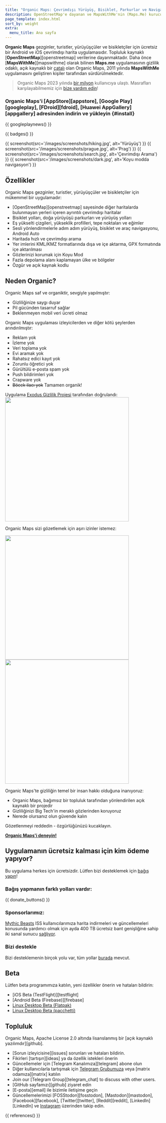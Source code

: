 ```yaml
---
title: "Organic Maps: Çevrimdışı Yürüyüş, Bisiklet, Parkurlar ve Navigasyon"
description: OpenStreetMap'e dayanan ve MapsWithMe'nin (Maps.Me) kurucuları tarafından sevgiyle yapılan. Gezginler, turistler, yürüyüşçüler ve bisikletçiler için hızlı ve ayrıntılı çevrimdışı harita uygulaması.
page_template: index.html
sort_by: weight
extra:
  menu_title: Ana sayfa
---
```


**Organic Maps** gezginler, turistler, yürüyüşçüler ve bisikletçiler için ücretsiz bir Android ve iOS çevrimdışı harita uygulamasıdır.
Topluluk kaynaklı [**OpenStreetMap**][openstreetmap] verilerine dayanmaktadır.
Daha önce [**MapsWithMe**][mapswithme] olarak bilinen **Maps.me** uygulamasının gizlilik odaklı, açık kaynaklı bir [çatalı](https://tr.wikipedia.org/wiki/%C3%87atal_(yaz%C4%B1l%C4%B1m_geli%C5%9Ftirme)) olan Organic Maps, 2011 yılında **MapsWithMe** uygulamasını geliştiren kişiler tarafından sürdürülmektedir.

> Organic Maps 2023 yılında [bir milyon](@/news/2023-12-23/281/index.md) kullanıcıya ulaştı. Masrafları karşılayabilmemiz için [bize yardım edin](@/donate/index.tr.md)!

### Organic Maps'i [AppStore][appstore], [Google Play][googleplay], [FDroid][fdroid], [Huawei AppGallery][appgallery] adresinden indirin ve yükleyin {#install}

{{ googleplaynews() }}

{{ badges() }}

{{ screenshot(src='/images/screenshots/hiking.jpg', alt='Yürüyüş') }}
{{ screenshot(src='/images/screenshots/prague.jpg', alt='Prag') }}
{{ screenshot(src='/images/screenshots/search.jpg', alt='Çevrimdışı Arama') }}
{{ screenshot(src='/images/screenshots/dark.jpg', alt='Koyu modda navigasyon') }}

## Özellikler

Organic Maps gezginler, turistler, yürüyüşçüler ve bisikletçiler için mükemmel bir uygulamadır:

- [OpenStreetMap][openstreetmap] sayesinde diğer haritalarda bulunmayan yerleri içeren ayrıntılı çevrimdışı haritalar
- Bisiklet yolları, doğa yürüyüşü parkurları ve yürüyüş yolları
- Eş yükselti çizgileri, yükseklik profilleri, tepe noktaları ve eğimler
- Sesli yönlendirmelerle adım adım yürüyüş, bisiklet ve araç navigasyonu, Android Auto
- Haritada hızlı ve çevrimdışı arama
- Yer imlerini KML/KMZ formatlarında dışa ve içe aktarma, GPX formatında içe aktarılması
- Gözlerinizi korumak için Koyu Mod
- Fazla depolama alanı kaplamayan ülke ve bölgeler
- Özgür ve açık kaynak kodlu

## Neden Organic?

Organic Maps saf ve organiktir, sevgiyle yapılmıştır:

- Gizliliğinize saygı duyar
- Pil gücünden tasarruf sağlar
- Beklenmeyen mobil veri ücreti olmaz

Organic Maps uygulaması izleyicilerden ve diğer kötü şeylerden arındırılmıştır:

- Reklam yok
- İzleme yok
- Veri toplama yok
- Evi aramak yok
- Rahatsız edici kayıt yok
- Zorunlu öğretici yok
- Gürültülü e-posta spam yok
- Push bildirimleri yok
- Crapware yok
- ~~Böcek ilacı yok~~ Tamamen organik!

Uygulama <a href='https://reports.exodus-privacy.eu.org/en/reports/app.organicmaps/latest/'>Exodus Gizlilik Projesi</a> tarafından doğrulandı:
<br/>
<img src='/images/privacy/exodus.png' width='400'>

Organic Maps sizi gözetlemek için aşırı izinler istemez:

<img src='/images/privacy/om.jpg' width='400'>
<img src='/images/privacy/mm.jpg' width='400'>

Organic Maps'te gizliliğin temel bir insan hakkı olduğuna inanıyoruz:

- Organic Maps, bağımsız bir topluluk tarafından yönlendirilen açık kaynaklı bir projedir
- Gizliliğinizi Big Tech'in meraklı gözlerinden koruyoruz
- Nerede olursanız olun güvende kalın

Gözetlenmeyi reddedin - özgürlüğünüzü kucaklayın.

<a href="#install"><strong>Organic Maps'i deneyin!</strong></a>

## Uygulamanın ücretsiz kalması için kim ödeme yapıyor?

Bu uygulama herkes için ücretsizdir. Lütfen bizi desteklemek için [bağış yapın](@/donate/index.tr.md)!

### Bağış yapmanın farklı yolları vardır:

{{ donate_buttons() }}

### Sponsorlarımız:

[Mythic Beasts](https://www.mythic-beasts.com/) ISS kullanıcılarımıza harita indirmeleri ve güncellemeleri konusunda yardımcı olmak için ayda 400 TB ücretsiz bant genişliğine sahip iki sanal sunucu [sağlıyor](https://www.mythic-beasts.com/blog/2021/10/06/improving-the-world-bit-by-expensive-bit/).

### Bizi destekle

Bizi desteklemenin birçok yolu var, tüm yollar [burada](@/support-us/index.tr.md) mevcut.

## Beta

Lütfen beta programımıza katılın, yeni özellikler önerin ve hataları bildirin:

- [iOS Beta (TestFlight)][testflight]
- [Android Beta (Firebase)][firebase]
- [Linux Desktop Beta (Flatpak)](https://flathub.org/apps/details/app.organicmaps.desktop)
- [Linux Desktop Beta (pacchetti)](https://repology.org/project/organicmaps/versions)

## Topluluk

Organic Maps, Apache License 2.0 altında lisanslanmış bir [açık kaynaklı yazılımdır][github].

- [Sorun izleyicisine][issues] sorunları ve hataları bildirin.
- Fikirleri [tartışın][ideas] ya da özellik istekleri önerin
- Güncellemeler için [Telegram Kanalımıza][telegram] abone olun
- Diğer kullanıcılarla tartışmak için [Telegram Grubumuza](https://t.me/OrganicMapsTR) veya [matrix odamıza][matrix] katılın
- Join our [Telegram Group][telegram_chat] to discuss with other users.
- [GitHub sayfamızı][github] ziyaret edin
- [E-posta][email] ile bizimle iletişime geçin
- Güncellemelerimizi [FOSStodon][fosstodon], [Mastodon][mastodon], [Facebook][facebook], [Twitter][twitter], [Reddit][reddit], [LinkedIn][LinkedIn] ve [Instagram](https://instagram.com/organicmapstr/) üzerinden takip edin.

{{ references() }}
